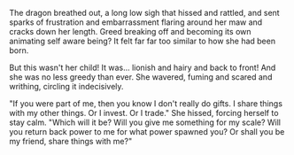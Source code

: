 The dragon breathed out, a long low sigh that hissed and rattled, and sent sparks of frustration and embarrassment flaring around her maw and cracks down her length. Greed breaking off and becoming its own animating self aware being? It felt far far too similar to how she had been born.

But this wasn't her child! It was... lionish and hairy and back to front! And she was no less greedy than ever. She wavered, fuming and scared and writhing, circling it indecisively.     

"If you were part of me, then you know I don't really do gifts. I share things with my other things. Or I invest. Or I trade." She hissed, forcing herself to stay calm. "Which will it be? Will you give me something for my scale? Will you return back power to me for what power spawned you? Or shall you be my friend, share things with me?"
